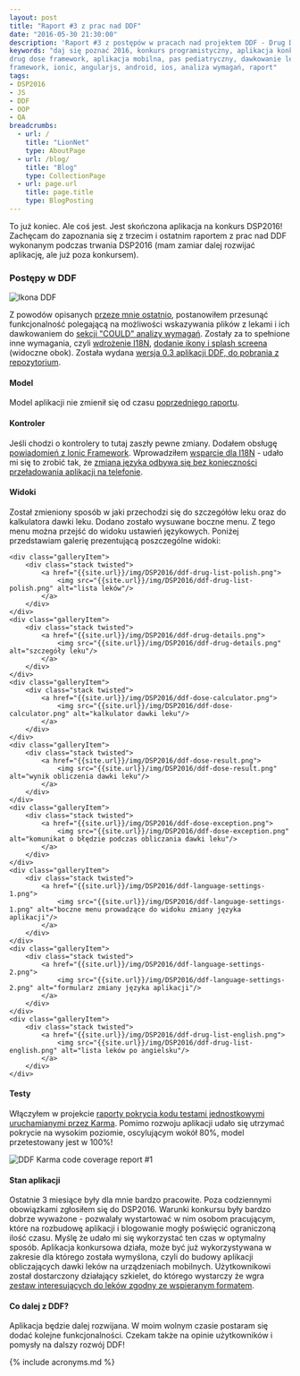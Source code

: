 ```yaml
---
layout: post
title: "Raport #3 z prac nad DDF"
date: "2016-05-30 21:30:00"
description: 'Raport #3 z postępów w pracach nad projektem DDF - Drug Dose Framework'
keywords: "daj się poznać 2016, konkurs programistyczny, aplikacja konkursowa,
drug dose framework, aplikacja mobilna, pas pediatryczny, dawkowanie leków, 
framework, ionic, angularjs, android, ios, analiza wymagań, raport"
tags:
- DSP2016
- JS
- DDF
- OOP
- QA
breadcrumbs:
  - url: /
    title: "LionNet"
    type: AboutPage
  - url: /blog/
    title: "Blog"
    type: CollectionPage
  - url: page.url
    title: page.title
    type: BlogPosting
---
```


To już koniec. Ale coś jest. Jest skończona aplikacja na konkurs DSP2016! Zachęcam
do zapoznania się z trzecim i ostatnim raportem z prac nad DDF wykonanym podczas
trwania DSP2016 (mam zamiar dalej rozwijać aplikację, ale już poza konkursem).

### Postępy w DDF

![Ikona DDF][12]

Z powodów opisanych [przeze mnie ostatnio][1], postanowiłem przesunąć funkcjonalność
polegającą na możliwości wskazywania plików z lekami i ich dawkowaniem do [sekcji
"COULD" analizy wymagań][2]. Zostały za to spełnione inne wymagania, czyli 
[wdrożenie I18N][3], [dodanie ikony i splash screena][4] (widoczne obok).
Została wydana [wersja 0.3 aplikacji DDF, do pobrania z repozytorium][9].

#### Model

Model aplikacji nie zmienił się od czasu [poprzedniego raportu][5].

#### Kontroler

Jeśli chodzi o kontrolery to tutaj zaszły pewne zmiany. Dodałem obsługę [powiadomień 
z Ionic Framework][6]. Wprowadziłem [wsparcie dla I18N][3] - udało mi się to 
zrobić tak, że [zmiana języka odbywa się bez konieczności przeładowania aplikacji 
na telefonie][7].

#### Widoki

Został zmieniony sposób w jaki przechodzi się do szczegółów leku oraz do kalkulatora
dawki leku. Dodano zostało wysuwane boczne menu. Z tego menu można przejść do 
widoku ustawień językowych. Poniżej przedstawiam galerię prezentującą poszczególne
widoki:

<div class="gallery">

    <div class="galleryItem">
        <div class="stack twisted">
            <a href="{{site.url}}/img/DSP2016/ddf-drug-list-polish.png">
                <img src="{{site.url}}/img/DSP2016/ddf-drug-list-polish.png" alt="lista leków"/>
            </a>
        </div>
    </div>
    <div class="galleryItem">
        <div class="stack twisted">
            <a href="{{site.url}}/img/DSP2016/ddf-drug-details.png">
                <img src="{{site.url}}/img/DSP2016/ddf-drug-details.png" alt="szczegóły leku"/>
            </a>
        </div>
    </div>
    <div class="galleryItem">
        <div class="stack twisted">
            <a href="{{site.url}}/img/DSP2016/ddf-dose-calculator.png">
                <img src="{{site.url}}/img/DSP2016/ddf-dose-calculator.png" alt="kalkulator dawki leku"/>
            </a>
        </div>
    </div>
    <div class="galleryItem">
        <div class="stack twisted">
            <a href="{{site.url}}/img/DSP2016/ddf-dose-result.png">
                <img src="{{site.url}}/img/DSP2016/ddf-dose-result.png" alt="wynik obliczenia dawki leku"/>
            </a>
        </div>
    </div>
    <div class="galleryItem">
        <div class="stack twisted">
            <a href="{{site.url}}/img/DSP2016/ddf-dose-exception.png">
                <img src="{{site.url}}/img/DSP2016/ddf-dose-exception.png" alt="komunikat o błędzie podczas obliczania dawki leku"/>
            </a>
        </div>
    </div>
    <div class="galleryItem">
        <div class="stack twisted">
            <a href="{{site.url}}/img/DSP2016/ddf-language-settings-1.png">
                <img src="{{site.url}}/img/DSP2016/ddf-language-settings-1.png" alt="boczne menu prowadzące do widoku zmiany języka aplikacji"/>
            </a>
        </div>
    </div>
    <div class="galleryItem">
        <div class="stack twisted">
            <a href="{{site.url}}/img/DSP2016/ddf-language-settings-2.png">
                <img src="{{site.url}}/img/DSP2016/ddf-language-settings-2.png" alt="formularz zmiany języka aplikacji"/>
            </a>
        </div>
    </div>
    <div class="galleryItem">
        <div class="stack twisted">
            <a href="{{site.url}}/img/DSP2016/ddf-drug-list-english.png">
                <img src="{{site.url}}/img/DSP2016/ddf-drug-list-english.png" alt="lista leków po angielsku"/>
            </a>
        </div>
    </div>
</div>

#### Testy

Włączyłem w projekcie [raporty pokrycia kodu testami jednostkowymi uruchamianymi
przez Karma][8]. Pomimo rozwoju aplikacji udało się utrzymać pokrycie na wysokim
poziomie, oscylującym wokół 80%, model przetestowany jest w 100%!

![DDF Karma code coverage report #1][11]

#### Stan aplikacji

Ostatnie 3 miesiące były dla mnie bardzo pracowite. Poza codziennymi obowiązkami
zgłosiłem się do DSP2016. Warunki konkursu były bardzo dobrze wyważone - pozwalały
wystartować w nim osobom pracującym, które na rozbudowę aplikacji i blogowanie
mogły poświęcić ograniczoną ilość czasu. Myślę że udało mi się wykorzystać ten 
czas w optymalny sposób. Aplikacja konkursowa działa, może być już wykorzystywana
w zakresie dla którego została wymyślona, czyli do budowy aplikacji obliczających dawki
leków na urządzeniach mobilnych. Użytkownikowi został dostarczony działający
szkielet, do którego wystarczy że wgra [zestaw interesujących do leków zgodny ze
wspieranym formatem][10]. 

#### Co dalej z DDF?

Aplikacja będzie dalej rozwijana. W moim wolnym czasie
postaram się dodać kolejne funkcjonalności. Czekam także na opinie użytkowników
i pomysły na dalszy rozwój DDF!

[1]: {{site.url}}/2016/05/28/szewc-ze-starym-smartfonem-chodzi.html
[2]: {{site.url}}/2016/04/29/podroz-na-wschod-roadmap-z-moscow.html
[3]: {{site.url}}/2016/04/26/i18n-z-angularjs-gettext.html
[4]: {{site.url}}/2016/05/26/ikony-i-splash-screen-aplikacji-w-ionic-framework.html
[5]: {{site.url}}/2016/04/14/raport-2-z-prac-nad-ddf.html
[6]: {{site.url}}/2016/04/19/powiadomienia-w-ionic-framework.html
[7]: {{site.url}}/2016/05/10/zmiana-jezyka-on-the-fly-w-ionic-i-angular-gettext.html
[8]: {{site.url}}/2016/05/18/code-coverage-w-karma.html
[9]: https://github.com/maciejlew/drug-dose-framework/releases/tag/v0.3.0
[10]: {{site.url}}/2016/03/12/format-opisu-lekow-w-ddf.html
[11]: {{site.url}}/img/DSP2016/ddf-code-coverage-1.png
[12]: {{site.url}}/img/DSP2016/icon.png

{% include acronyms.md %}